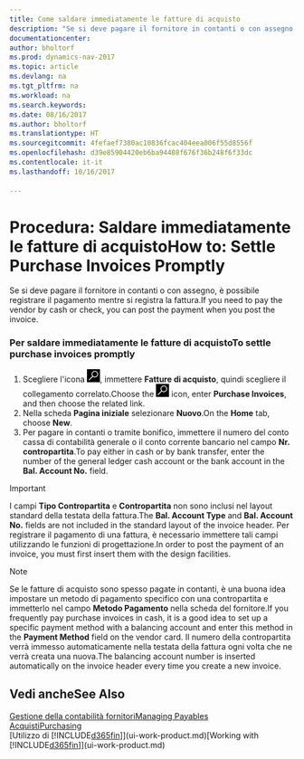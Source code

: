 ```yaml
---
title: Come saldare immediatamente le fatture di acquisto
description: "Se si deve pagare il fornitore in contanti o con assegno, è possibile effettuare la necessaria registrazione contemporaneamente a quella della fattura."
documentationcenter: 
author: bholtorf
ms.prod: dynamics-nav-2017
ms.topic: article
ms.devlang: na
ms.tgt_pltfrm: na
ms.workload: na
ms.search.keywords: 
ms.date: 08/16/2017
ms.author: bholtorf
ms.translationtype: HT
ms.sourcegitcommit: 4fefaef7380ac10836fcac404eea006f55d8556f
ms.openlocfilehash: d39e85904420eb6ba94408f676f36b248f6f33dc
ms.contentlocale: it-it
ms.lasthandoff: 10/16/2017

---
```

# <a name="how-to-settle-purchase-invoices-promptly"></a><span data-ttu-id="df8a3-103">Procedura: Saldare immediatamente le fatture di acquisto</span><span class="sxs-lookup"><span data-stu-id="df8a3-103">How to: Settle Purchase Invoices Promptly</span></span>
<span data-ttu-id="df8a3-104">Se si deve pagare il fornitore in contanti o con assegno, è possibile registrare il pagamento mentre si registra la fattura.</span><span class="sxs-lookup"><span data-stu-id="df8a3-104">If you need to pay the vendor by cash or check, you can post the payment when you post the invoice.</span></span>  
  
### <a name="to-settle-purchase-invoices-promptly"></a><span data-ttu-id="df8a3-105">Per saldare immediatamente le fatture di acquisto</span><span class="sxs-lookup"><span data-stu-id="df8a3-105">To settle purchase invoices promptly</span></span>  
1. <span data-ttu-id="df8a3-106">Scegliere l'icona ![Cerca pagina o report](media/ui-search/search_small.png "icona Cerca pagina o report"), immettere **Fatture di acquisto**, quindi scegliere il collegamento correlato.</span><span class="sxs-lookup"><span data-stu-id="df8a3-106">Choose the ![Search for Page or Report](media/ui-search/search_small.png "Search for Page or Report icon") icon, enter **Purchase Invoices**, and then choose the related link.</span></span>  
2. <span data-ttu-id="df8a3-107">Nella scheda **Pagina iniziale** selezionare **Nuovo**.</span><span class="sxs-lookup"><span data-stu-id="df8a3-107">On the **Home** tab, choose **New**.</span></span>  
3.  <span data-ttu-id="df8a3-108">Per pagare in contanti o tramite bonifico, immettere il numero del conto cassa di contabilità generale o il conto corrente bancario nel campo **Nr. contropartita**.</span><span class="sxs-lookup"><span data-stu-id="df8a3-108">To pay either in cash or by bank transfer, enter the number of the general ledger cash account or the bank account in the **Bal. Account No.** field.</span></span>  
  
> [!IMPORTANT]  
>  <span data-ttu-id="df8a3-109">I campi **Tipo Contropartita** e **Contropartita** non sono inclusi nel layout standard della testata della fattura.</span><span class="sxs-lookup"><span data-stu-id="df8a3-109">The **Bal. Account Type** and **Bal. Account No.** fields are not included in the standard layout of the invoice header.</span></span> <span data-ttu-id="df8a3-110">Per registrare il pagamento di una fattura, è necessario immettere tali campi utilizzando le funzioni di progettazione.</span><span class="sxs-lookup"><span data-stu-id="df8a3-110">In order to post the payment of an invoice, you must first insert them with the design facilities.</span></span>  
  
> [!NOTE]  
>  <span data-ttu-id="df8a3-111">Se le fatture di acquisto sono spesso pagate in contanti, è una buona idea impostare un metodo di pagamento specifico con una contropartita e immetterlo nel campo **Metodo Pagamento** nella scheda del fornitore.</span><span class="sxs-lookup"><span data-stu-id="df8a3-111">If you frequently pay purchase invoices in cash, it is a good idea to set up a specific payment method with a balancing account and enter this method in the **Payment Method** field on the vendor card.</span></span> <span data-ttu-id="df8a3-112">Il numero della contropartita verrà immesso automaticamente nella testata della fattura ogni volta che ne verrà creata una nuova.</span><span class="sxs-lookup"><span data-stu-id="df8a3-112">The balancing account number is inserted automatically on the invoice header every time you create a new invoice.</span></span>  
  
## <a name="see-also"></a><span data-ttu-id="df8a3-113">Vedi anche</span><span class="sxs-lookup"><span data-stu-id="df8a3-113">See Also</span></span>  
[<span data-ttu-id="df8a3-114">Gestione della contabilità fornitori</span><span class="sxs-lookup"><span data-stu-id="df8a3-114">Managing Payables</span></span>](payables-manage-payables.md)  
[<span data-ttu-id="df8a3-115">Acquisti</span><span class="sxs-lookup"><span data-stu-id="df8a3-115">Purchasing</span></span>](purchasing-manage-purchasing.md)  
<span data-ttu-id="df8a3-116">[Utilizzo di [!INCLUDE[d365fin](includes/d365fin_md.md)]](ui-work-product.md)</span><span class="sxs-lookup"><span data-stu-id="df8a3-116">[Working with [!INCLUDE[d365fin](includes/d365fin_md.md)]](ui-work-product.md)</span></span>
